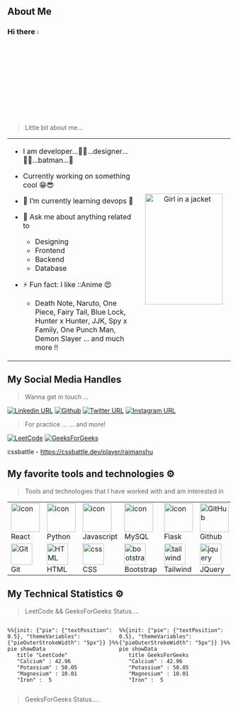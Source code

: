 <!-- ### Hi there 👋



**raimanshu/raimanshu** is a ✨ _special_ ✨ repository because its `README.md` (this file) appears on your GitHub profile.

Here are some ideas to get you started:

- 🔭 I’m currently working on ...
- 🌱 I’m currently learning ...
- 👯 I’m looking to collaborate on ...
- 🤔 I’m looking for help with ...
- 💬 Ask me about ...
- 📫 How to reach me: ...
- 😄 Pronouns: ...
- ⚡ Fun fact: ... -->

  <!--  https://user-images.githubusercontent.com/25181517/121401671-49102800-c959-11eb-9f6f-74d49a5e1774.png
   

  https://user-images.githubusercontent.com/25181517/183568594-85e280a7-0d7e-4d1a-9028-c8c2209e073c.png -->



  <!-- HELP ::: https://github.com/rzashakeri/beautify-github-profile?tab=readme-ov-file -->

  <!-- ## Profile Activity Generator  -->
  <!-- ## Spotify Github Profile -->

<!-- ```mermaid 
%%{init: {"pie": {"textPosition": 0.5}, "themeVariables": {"pieOuterStrokeWidth": "5px"}} }%%
pie showData
    title Key elements in Product X
    "Calcium" : 42.96
    "Potassium" : 50.05
    "Magnesium" : 10.01
    "Iron" :  5

 ``` -->


## About Me

  ### Hi there <a href="https://www.gautamkrishnar.com/"><img src="https://media.giphy.com/media/hvRJCLFzcasrR4ia7z/giphy.gif" width="5%"></a>
> Little bit about me...
> 
<table width="100%" >

 <tr>
    <td width="50%"><div>   

- I am  developer...👨‍💻...designer...👨‍🎨...batman...🦇
- Currently working on something cool 😁😎 
- 🌱 I’m currently learning devops 🤯
- 💬 Ask me about anything related to
   * Designing  
   * Frontend  
   * Backend 
   * Database 
- ⚡ Fun fact: I like ::Anime 😍 
   * Death Note, Naruto, One Piece, Fairy Tail, Blue Lock, Hunter x Hunter, JJK, Spy x Family, One Punch Man, Demon Slayer ... and much more !!


   </div></td>
    <td align="center" width="25%"  style="border:none;"><div> <img src="./obito.jpg" alt="Girl in a jacket" width="175" height="250"> </div></td>
 </tr>
</table>




## My Social Media Handles 

> Wanna get in touch ...


   [![Linkedin URL](https://img.shields.io/badge/LinkedIn-blue?style=flat&logo=linkedin&logoColor=white)](https://linkedin.com/in/himanshu-rai-377306128)
   [![Github](https://img.shields.io/badge/GitHub-100000?style=flat&logo=github&logoColor=white)](https://github.com/raimanshu/raimanshu)
   [![Twitter URL](https://img.shields.io/twitter/url/https/twitter.com/raimanshu96.svg?style=social&label=Follow%20%40raimanshu96)](https://twitter.com/raimanshu96)
  [![Instagram URL](https://img.shields.io/badge/Instagram-%23E4405F.svg?style=flat&logo=Instagram&logoColor=white)]( https://instagram.com/in/kiranshu.yaduvanshi)


> For practice ... ... and more!

[![LeetCode](https://img.shields.io/badge/LeetCode-000000?style=flat&logo=LeetCode&logoColor=#d16c06)](https://leetcode.com/raimanshu/)
[![GeeksForGeeks](https://img.shields.io/badge/GeeksforGeeks-gray?style=flat&logo=geeksforgeeks&logoColor=35914c)](https://auth.geeksforgeeks.org/user/raimanshu)

cssbattle - https://cssbattle.dev/player/raimanshu <br/>

## My favorite tools and technologies ⚙️

> Tools and technologies that I have worked with and am interested in

<table>
  <tr>
    <td width="96">
        <img src="https://techstack-generator.vercel.app/react-icon.svg" alt="icon" width="65" height="65" />
      <br>React
    </td>
    <td   width="96">
      <a href="#macropower-tech">
        <img src="https://techstack-generator.vercel.app/python-icon.svg" alt="icon" width="65" height="65" />
      </a>
      <br>Python
    </td>
    <td   width="96">
        <img src="https://techstack-generator.vercel.app/js-icon.svg" alt="icon" width="65" height="65" />
      <br>Javascript
    </td>
    <td   width="96">
        <img src="https://techstack-generator.vercel.app/mysql-icon.svg" alt="icon" width="65" height="65" />
      <br>MySQL
    </td>
       <td   width="96">
        <img src="https://user-images.githubusercontent.com/25181517/183423775-2276e25d-d43d-4e58-890b-edbc88e915f7.png" alt="icon" width="65" height="65" />
      <br>Flask
    </td>
       <td   width="96">
        <img src="https://techstack-generator.vercel.app/github-icon.svg" width="65" height="65" alt="GitHub" />
      <br>Github
    </td>
          <td   width="96">
        <img src="https://user-images.githubusercontent.com/25181517/183890595-779a7e64-3f43-4634-bad2-eceef4e80268.png" width="65" height="65" alt="Rest API" />
      <br>Angular
    </td>
          <td   width="96">
        <img src="https://user-images.githubusercontent.com/25181517/183890598-19a0ac2d-e88a-4005-a8df-1ee36782fde1.png" width="65" height="65" alt="Rest API" />
      <br>TypeScript
    </td>
  <tr>
    <td   width="96">
        <img src="https://skillicons.dev/icons?i=git" width="48" height="48" alt="Git" />
      <br>Git
    </td>
    <td    width="96">
        <img src="https://skillicons.dev/icons?i=html" width="48" height="48" alt="HTML" />
      <br>HTML
    </td>
    <td   width="96">
        <img src="https://skillicons.dev/icons?i=css" width="48" height="48" alt="css" />
      <br>CSS
    </td>
    <td    width="96">
        <img src="https://skillicons.dev/icons?i=bootstrap" width="48" height="48" alt="bootstrap" />
      <br>Bootstrap
    </td>
    <td   width="96">
        <img src="https://skillicons.dev/icons?i=tailwind" width="48" height="48" alt="tailwind" />
      <br>Tailwind
    </td>
        <td   width="96">
        <img src="https://skillicons.dev/icons?i=jquery" width="48" height="48" alt="jquery" />
      <br>JQuery
    </td>
        <td   width="96">
        <img src="https://skillicons.dev/icons?i=postman" width="48" height="48" alt="Postman" />
      <br>Postman
    </td>
            <td   width="96">
        <img src="https://skillicons.dev/icons?i=linux" width="48" height="48" alt="Linux" />
      <br>Linux
    </td>
  </tr>
 <tr>
 </tr>
</table>

## My Technical Statistics ⚙️

> LeetCode && GeeksForGeeks Status....
<div style="display: flex; flex-direction: row;">
 <!-- <img class="img" src="https://github-readme-stats.vercel.app/api?username=hussaino03&show_icons=true&theme=radical" /> -->


 <div width="50%"> 
 
 ```mermaid 
%%{init: {"pie": {"textPosition": 0.5}, "themeVariables": {"pieOuterStrokeWidth": "5px"}} }%%
pie showData
    title "LeetCode"
    "Calcium" : 42.96
    "Potassium" : 50.05
    "Magnesium" : 10.01
    "Iron" :  5

 ```
   </div>


 <div width="50%"> 
    
 
 ```mermaid 
%%{init: {"pie": {"textPosition": 0.5}, "themeVariables": {"pieOuterStrokeWidth": "5px"}} }%%
pie showData
    title GeeksForGeeks
    "Calcium" : 42.96
    "Potassium" : 50.05
    "Magnesium" : 10.01
    "Iron" :  5

 ```

 
 </div> 
   </div>
 <!-- <img class="img" src="https://github-readme-stats.vercel.app/api/top-langs/?username=hussaino03&theme=radical&layout=compact" /> -->
</div>


> GeeksForGeeks Status....